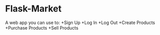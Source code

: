 # Flask-Market
A web app you can use to:
  +Sign Up
  +Log In
  +Log Out
  +Create Products
  +Purchase Products
  +Sell Products
